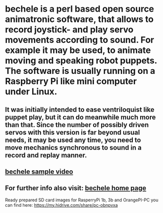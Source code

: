 # bechele is a perl based open source animatronic software, that allows to record joystick- and play servo movements according to sound. For example it may be used, to animate moving and speaking robot puppets. The software is usually running on a Raspberry Pi like mini computer under Linux.
It was initially intended to ease ventriloquist like puppet play, but it can do meanwhile much more than that. Since the number of possibly driven servos with this version is far beyond usual needs, it may be used any time, you need to move mechanics synchronous to sound in a record and replay manner.
----
[bechele sample video](https://www.youtube.com/watch?v=QalkR-c4_Ys)
----
For further info also visit: [bechele home page](https://bechele.de/?page_id=55)
----
Ready prepared SD card images for RasperryPi 1b, 3b and OrangePI-PC you can find here:
https://my.hidrive.com/share/pc-obnpvxa
